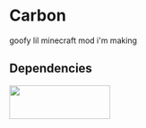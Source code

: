 # Carbon
goofy lil minecraft mod i'm making

## Dependencies
<a href="https://modrinth.com/mod/fabric-api" target="_blank"><img src="https://i.imgur.com/Ol1Tcf8.png" width="180" height="60"></a>
